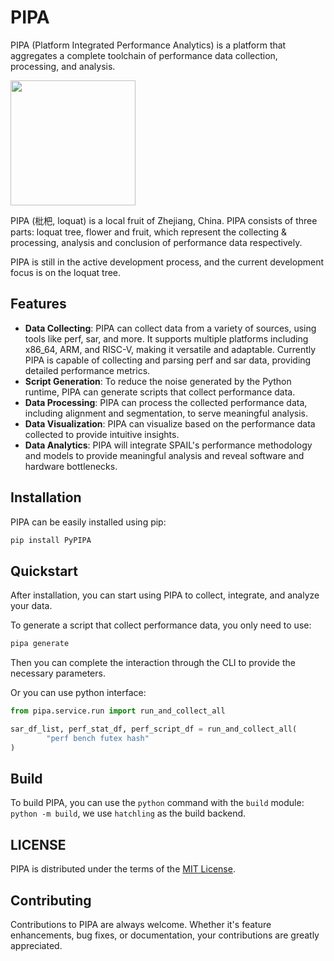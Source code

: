 # PIPA

PIPA (Platform Integrated Performance Analytics) is a platform that aggregates a complete toolchain of performance data collection, processing, and analysis.

<img src="asset/logo.png" width="200" height="200">

PIPA (枇杷, loquat) is a local fruit of Zhejiang, China.
PIPA consists of three parts: loquat tree, flower and fruit, which represent the collecting & processing, analysis and conclusion of performance data respectively.

PIPA is still in the active development process, and the current development focus is on the loquat tree.

## Features

- **Data Collecting**: PIPA can collect data from a variety of sources, using tools like perf, sar, and more. It supports multiple platforms including x86_64, ARM, and RISC-V, making it versatile and adaptable. Currently PIPA is capable of collecting and parsing perf and sar data, providing detailed performance metrics.
- **Script Generation**: To reduce the noise generated by the Python runtime, PIPA can generate scripts that collect performance data. 
- **Data Processing**: PIPA can process the collected performance data, including alignment and segmentation, to serve meaningful analysis.
- **Data Visualization**: PIPA can visualize based on the performance data collected to provide intuitive insights.
- **Data Analytics**: PIPA will integrate SPAIL's performance methodology and models to provide meaningful analysis and reveal software and hardware bottlenecks.

## Installation

PIPA can be easily installed using pip:

```sh
pip install PyPIPA
```


## Quickstart

After installation, you can start using PIPA to collect, integrate, and analyze your data. 

To generate a script that collect performance data, you only need to use:

```sh
pipa generate
```
Then you can complete the interaction through the CLI to provide the necessary parameters.

Or you can use python interface:

```py
from pipa.service.run import run_and_collect_all

sar_df_list, perf_stat_df, perf_script_df = run_and_collect_all(
        "perf bench futex hash"
)
```

## Build

To build PIPA, you can use the `python` command with the `build` module:  `python -m build`, we use `hatchling` as the build backend.

## LICENSE

PIPA is distributed under the terms of the [MIT License](LICENSE).


## Contributing

Contributions to PIPA are always welcome. Whether it's feature enhancements, bug fixes, or documentation, your contributions are greatly appreciated.